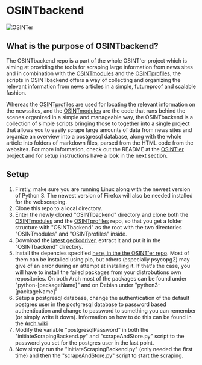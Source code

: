 # OSINTbackend

![OSINTer](https://github.com/Combitech-DK/OSINTer/blob/master/logo.png)

## What is the purpose of OSINTbackend?
The OSINTbackend repo is a part of the whole OSINT'er project which is aiming
at providing the tools for scraping large information from news sites and in
combination with the
[OSINTmodules](https://github.com/Combitech-DK/OSINTmodules) and the
[OSINTprofiles](https://github.com/Combitech-DK/OSINTprofiles), the scripts in
OSINTbackend offers a way of collecting and organizing the relevant information
from news articles in a simple, futureproof and scalable fashion.

Whereas the [OSINTprofiles](https://github.com/Combitech-DK/OSINTprofiles) are
used for locating the relevant information on the newssites, and the
[OSINTmodules](https://github.com/Combitech-DK/OSINTmodules) are the code that
runs behind the scenes organized in a simple and manageable way, the
OSINTbackend is a collection of simple scripts bringing those to together into a
single project that allows you to easily scrape large amounts of data from news
sites and organize an overview into a postgresql database, along with the whole
article into folders of markdown files, parsed from the HTML code from the
websites. For more information, check out the README at the
[OSINT'er](https://github.com/Combitech-DK/OSINTer) project and for setup
instructions have a look in the next section.

## Setup
1. Firstly, make sure you are running Linux along with the newest version of
   Python 3. The newest version of Firefox will also be needed installed for the
   webscraping.
2. Clone this repo to a local directory.
3. Enter the newly cloned "OSINTbackend" directory and clone both the 
   [OSINTmodules](https://github.com/Combitech-DK/OSINTmodules) and the
   [OSINTprofiles](https://github.com/Combitech-DK/OSINTprofiles) repo, so that
   you get a folder structure with "OSINTbackend" as the root with the two
   directories "OSINTmodules" and "OSINTprofiles" inside.
4. Download the [latest
   geckodriver](https://github.com/mozilla/geckodriver/releases), extract it and
   put it in the "OSINTbackend" directory.
5. Install the depencies specified [here, in the the OSINT'er
   repo](https://github.com/Combitech-DK/OSINTer/blob/master/requirements.txt).
   Most of them can be installed using pip, but others (especially psycopg2) may
   give of an error during an attempt at installing it. If that's the case, you
   will have to install the failed packages from your distrobutions own
   repositories. On both Arch most of the packages can be found under
   "python-[packageName]" and on Debian under "python3-[packageName]"
6. Setup a postgresql database, change the authentication of the default
   postgres user in the postgresql database to password based authentication and
   change to password to something you can remember (or simply write it down).
   Information on how to do this can be found in the [Arch
   wiki](https://wiki.archlinux.org/title/PostgreSQL)
7. Modify the variable "postgresqlPassword" in both the
   "initiateScrapingBackend.py" and "scrapeAndStore.py" script to the password
   you set for the postgres user in the last point.
8. Now simply run the "initiateScrapingBackend.py" (only needed the first time)
   and then the "scrapeAndStore.py" script to start the scraping.
